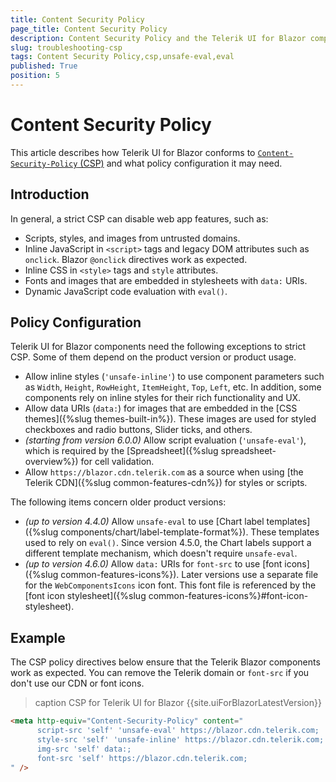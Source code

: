 ```yaml
---
title: Content Security Policy
page_title: Content Security Policy
description: Content Security Policy and the Telerik UI for Blazor components suite.
slug: troubleshooting-csp
tags: Content Security Policy,csp,unsafe-eval,eval
published: True
position: 5
---
```


# Content Security Policy

This article describes how Telerik UI for Blazor conforms to [`Content-Security-Policy` (CSP)](https://developer.mozilla.org/en-US/docs/Web/HTTP/Headers/Content-Security-Policy) and what policy configuration it may need.

## Introduction

In general, a strict CSP can disable web app features, such as:

* Scripts, styles, and images from untrusted domains.
* Inline JavaScript in `<script>` tags and legacy DOM attributes such as `onclick`. Blazor `@onclick` directives work as expected.
* Inline CSS in `<style>` tags and `style` attributes. 
* Fonts and images that are embedded in stylesheets with `data:` URIs.
* Dynamic JavaScript code evaluation with `eval()`.

## Policy Configuration

Telerik UI for Blazor components need the following exceptions to strict CSP. Some of them depend on the product version or product usage.

* Allow inline styles (`'unsafe-inline'`) to use component parameters such as `Width`, `Height`, `RowHeight`, `ItemHeight`, `Top`, `Left`, etc. In addition, some components rely on inline styles for their rich functionality and UX.
* Allow data URIs (`data:`) for images that are embedded in the [CSS themes]({%slug themes-built-in%}). These images are used for styled checkboxes and radio buttons, Slider ticks, and others.
* *(starting from version 6.0.0)* Allow script evaluation (`'unsafe-eval'`), which is required by the [Spreadsheet]({%slug spreadsheet-overview%}) for cell validation.
* Allow `https://blazor.cdn.telerik.com` as a source when using [the Telerik CDN]({%slug common-features-cdn%}) for styles or scripts.

The following items concern older product versions:

* *(up to version 4.4.0)* Allow `unsafe-eval` to use [Chart label templates]({%slug components/chart/label-template-format%}). These templates used to rely on `eval()`. Since version 4.5.0, the Chart labels support a different template mechanism, which doesn't require `unsafe-eval`.
* *(up to version 4.6.0)* Allow `data:` URIs for `font-src` to use [font icons]({%slug common-features-icons%}). Later versions use a separate file for the `WebComponentsIcons` icon font. This font file is referenced by the [font icon stylesheet]({%slug common-features-icons%}#font-icon-stylesheet).

## Example

The CSP policy directives below ensure that the Telerik Blazor components work as expected. You can remove the Telerik domain or `font-src` if you don't use our CDN or font icons.

>caption CSP for Telerik UI for Blazor {{site.uiForBlazorLatestVersion}}

<div class="skip-repl"></div>

````HTML
<meta http-equiv="Content-Security-Policy" content="
      script-src 'self' 'unsafe-eval' https://blazor.cdn.telerik.com;
      style-src 'self' 'unsafe-inline' https://blazor.cdn.telerik.com;
      img-src 'self' data:;
      font-src 'self' https://blazor.cdn.telerik.com;
" />
````
